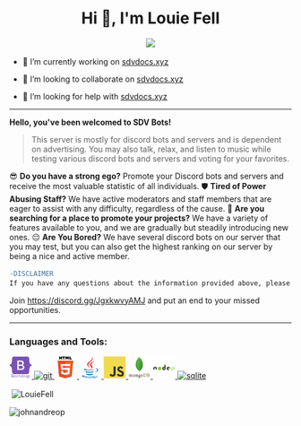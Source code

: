 <h1 align="center">Hi 👋, I'm Louie Fell</h1>
<p align="center">
  <img src="https://imgur.com/eTIxG7c.gif">
</p>

- 🔭 I’m currently working on [sdvdocs.xyz](https://docs.sdvdash.live/)

- 👯 I’m looking to collaborate on [sdvdocs.xyz](https://docs.sdvdash.live/)

- 🤝 I’m looking for help with [sdvdocs.xyz](https://docs.sdvdash.live/)

---
**__Hello, you've been welcomed to SDV Bots!__**
> This server is mostly for discord bots and servers and is dependent on advertising. You may also talk, relax, and listen to music while testing various discord bots and servers and voting for your favorites.

:sunglasses: **Do you have a strong ego?** Promote your Discord bots and servers and receive the most valuable statistic of all individuals.
:shield: **Tired of Power Abusing Staff?** We have active moderators and staff members that are eager to assist with any difficulty, regardless of the cause.
:link: **Are you searching for a place to promote your projects?** We have a variety of features available to you, and we are gradually but steadily introducing new ones.
:pensive: **Are You Bored?** We have several discord bots on our server that you may test, but you can also get the highest ranking on our server by being a nice and active member.

```diff
-DISCLAIMER
If you have any questions about the information provided above, please do not hesitate to inquire. Before you join the server, think about why you want to be there.
```
Join https://discord.gg/JgxkwvyAMJ and put an end to your missed opportunities.

---

<p align="left">
</p>

<h3 align="left">Languages and Tools:</h3>
<p align="left"> <a href="https://getbootstrap.com" target="_blank" rel="noreferrer"> <img src="https://raw.githubusercontent.com/devicons/devicon/master/icons/bootstrap/bootstrap-plain-wordmark.svg" alt="bootstrap" width="40" height="40"/> </a> <a href="https://git-scm.com/" target="_blank" rel="noreferrer"> <img src="https://www.vectorlogo.zone/logos/git-scm/git-scm-icon.svg" alt="git" width="40" height="40"/> </a> <a href="https://www.w3.org/html/" target="_blank" rel="noreferrer"> <img src="https://raw.githubusercontent.com/devicons/devicon/master/icons/html5/html5-original-wordmark.svg" alt="html5" width="40" height="40"/> </a> <a href="https://www.java.com" target="_blank" rel="noreferrer"> <img src="https://raw.githubusercontent.com/devicons/devicon/master/icons/java/java-original.svg" alt="java" width="40" height="40"/> </a> <a href="https://developer.mozilla.org/en-US/docs/Web/JavaScript" target="_blank" rel="noreferrer"> <img src="https://raw.githubusercontent.com/devicons/devicon/master/icons/javascript/javascript-original.svg" alt="javascript" width="40" height="40"/> </a> <a href="https://www.mongodb.com/" target="_blank" rel="noreferrer"> <img src="https://raw.githubusercontent.com/devicons/devicon/master/icons/mongodb/mongodb-original-wordmark.svg" alt="mongodb" width="40" height="40"/> </a> <a href="https://nodejs.org" target="_blank" rel="noreferrer"> <img src="https://raw.githubusercontent.com/devicons/devicon/master/icons/nodejs/nodejs-original-wordmark.svg" alt="nodejs" width="40" height="40"/> </a> <a href="https://www.sqlite.org/" target="_blank" rel="noreferrer"> <img src="https://www.vectorlogo.zone/logos/sqlite/sqlite-icon.svg" alt="sqlite" width="40" height="40"/> </a> </p>

<p>&nbsp;<img align="center" src="https://github-readme-stats.vercel.app/api?username=LouieFell&show_icons=true&locale=en" alt="LouieFell" /></p>

<p><img align="center" src="https://github-readme-streak-stats.herokuapp.com/?user=LouieFell&" alt="johnandreop" /></p>
